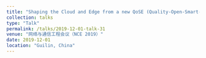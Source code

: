 ```yaml
---
title: "Shaping the Cloud and Edge from a new QoSE (Quality-Open-Smart-Green) Perspective"
collection: talks
type: "Talk"
permalink: /talks/2019-12-01-talk-31
venue: "网络与通信工程会议（NCE 2019）"
date: 2019-12-01
location: "Guilin, China"
---
```

